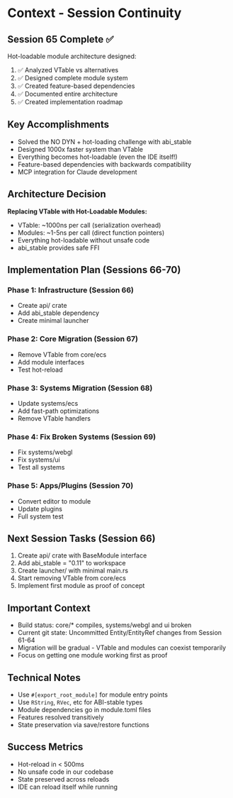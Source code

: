 # Context - Session Continuity

## Session 65 Complete ✅
Hot-loadable module architecture designed:
1. ✅ Analyzed VTable vs alternatives
2. ✅ Designed complete module system
3. ✅ Created feature-based dependencies
4. ✅ Documented entire architecture
5. ✅ Created implementation roadmap

## Key Accomplishments
- Solved the NO DYN + hot-loading challenge with abi_stable
- Designed 1000x faster system than VTable
- Everything becomes hot-loadable (even the IDE itself!)
- Feature-based dependencies with backwards compatibility
- MCP integration for Claude development

## Architecture Decision
**Replacing VTable with Hot-Loadable Modules:**
- VTable: ~1000ns per call (serialization overhead)
- Modules: ~1-5ns per call (direct function pointers)
- Everything hot-loadable without unsafe code
- abi_stable provides safe FFI

## Implementation Plan (Sessions 66-70)
### Phase 1: Infrastructure (Session 66)
- Create api/ crate
- Add abi_stable dependency
- Create minimal launcher

### Phase 2: Core Migration (Session 67)
- Remove VTable from core/ecs
- Add module interfaces
- Test hot-reload

### Phase 3: Systems Migration (Session 68)
- Update systems/ecs
- Add fast-path optimizations
- Remove VTable handlers

### Phase 4: Fix Broken Systems (Session 69)
- Fix systems/webgl
- Fix systems/ui
- Test all systems

### Phase 5: Apps/Plugins (Session 70)
- Convert editor to module
- Update plugins
- Full system test

## Next Session Tasks (Session 66)
1. Create api/ crate with BaseModule interface
2. Add abi_stable = "0.11" to workspace
3. Create launcher/ with minimal main.rs
4. Start removing VTable from core/ecs
5. Implement first module as proof of concept

## Important Context
- Build status: core/* compiles, systems/webgl and ui broken
- Current git state: Uncommitted Entity/EntityRef changes from Session 61-64
- Migration will be gradual - VTable and modules can coexist temporarily
- Focus on getting one module working first as proof

## Technical Notes
- Use `#[export_root_module]` for module entry points
- Use `RString`, `RVec`, etc for ABI-stable types
- Module dependencies go in module.toml files
- Features resolved transitively
- State preservation via save/restore functions

## Success Metrics
- Hot-reload in < 500ms
- No unsafe code in our codebase
- State preserved across reloads
- IDE can reload itself while running